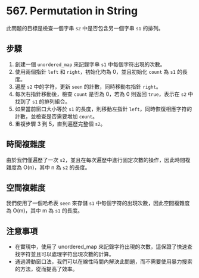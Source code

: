 # 567. Permutation in String
此問題的目標是檢查一個字串 `s2` 中是否包含另一個字串 `s1` 的排列。

## 步驟
1. 創建一個 `unordered_map` 來記錄字串 `s1` 中每個字符出現的次數。
2. 使用兩個指針 `left` 和 `right`，初始化均為 0，並且初始化 `count` 為 `s1` 的長度。
3. 遍歷 `s2` 中的字符，更新 `seen` 的計數，同時移動右指針 `right`。
4. 每次右指針移動後，檢查 `count` 是否為 0，若為 0 則返回 `true`，表示在 `s2` 中找到了 `s1` 的排列組合。
5. 如果當前窗口大小等於 `s1` 的長度，則移動左指針 `left`，同時恢復相應字符的計數，並檢查是否需要增加 `count`。
6. 重複步驟 3 到 5，直到遍歷完整個 `s2`。

## 時間複雜度
由於我們僅遍歷了一次 `s2`，並且在每次遍歷中進行固定次數的操作，因此時間複雜度為 O(n)，其中 n 為 `s2` 的長度。

## 空間複雜度
我們使用了一個哈希表 `seen` 來存儲 `s1` 中每個字符的出現次數，因此空間複雜度為 O(m)，其中 m 為 `s1` 的長度。

## 注意事項
- 在實現中，使用了 unordered_map 來記錄字符出現的次數，這保證了快速查找字符並且可以處理字符出現次數的計算。
- 通過滑動窗口法，我們可以在線性時間內解決此問題，而不需要使用暴力搜索的方法，從而提高了效率。
